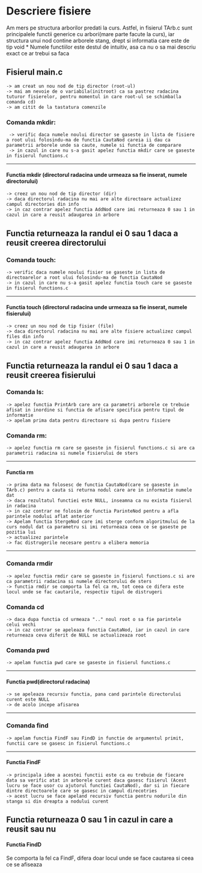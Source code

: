 # Descriere fisiere

Am mers pe structura arborilor predati la curs. Astfel, in fisierul TArb.c sunt principalele functii generice cu arbori(mare parte facute la curs), iar structura unui nod contine arborele stang, drept si informatia care este de tip void *
Numele functiilor este destul de intuitiv, asa ca nu o sa mai descriu exact ce ar trebui sa faca

## Fisierul main.c
	-> am creat un nou nod de tip director (root-ul)
	-> mai am nevoie de o variabila(initroot) ca sa pastrez radacina tuturor fisierelor, pentru momentul in care root-ul se schimba(la comanda cd)
	-> am citit de la tastatura comenzile

### Comanda mkdir:
	 -> verific daca numele noului director se gaseste in lista de fisiere a root ului folosindu-ma de functia CautaNod careia ii dau ca parametrii arborele unde sa caute, numele si functia de comparare
	 -> in cazul in care nu s-a gasit apelez functia mkdir care se gaseste in fisierul functions.c
---------------------------------------------------------------------------------------------------------------------------------------------------------------------------------------------------------------------------------------
#### Functia mkdir (directorul radacina unde urmeaza sa fie inserat, numele directorului)

	-> creez un nou nod de tip director (dir) 
	-> daca directorul radacina nu mai are alte directoare actualizez campul directories din info
	-> in caz contrar apelez functia AddNod care imi returneaza 0 sau 1 in cazul in care a reusit adaugarea in arbore

Functia returneaza la randul ei 0 sau 1 daca a reusit creerea directorului
---------------------------------------------------------------------------------------------------------------------------------------------------------------------------------------------------------------------------------------
### Comanda touch:
	-> verific daca numele noului fisier se gaseste in lista de directoarelor a root ului folosindu-ma de functia CautaNod 
	-> in cazul in care nu s-a gasit apelez functia touch care se gaseste in fisierul functions.c
---------------------------------------------------------------------------------------------------------------------------------------------------------------------------------------------------------------------------------------
#### Functia touch (directorul radacina unde urmeaza sa fie inserat, numele fisierului)

	-> creez un nou nod de tip fisier (file) 
	-> daca directorul radacina nu mai are alte fisiere actualizez campul files din info
	-> in caz contrar apelez functia AddNod care imi returneaza 0 sau 1 in cazul in care a reusit adaugarea in arbore

Functia returneaza la randul ei 0 sau 1 daca a reusit creerea fisierului
---------------------------------------------------------------------------------------------------------------------------------------------------------------------------------------------------------------------------------------
### Comanda ls:
	-> apelez functia PrintArb care are ca parametri arborele ce trebuie afisat in inordine si functia de afisare specifica pentru tipul de informatie
	-> apelam prima data pentru directoare si dupa pentru fisiere
### Comanda rm:
	-> apelez functia rm care se gaseste in fisierul functions.c si are ca parametrii radacina si numele fisierului de sters
---------------------------------------------------------------------------------------------------------------------------------------------------------------------------------------------------------------------------------------
#### Functia rm
	-> prima data ma folosesc de functia CautaNod(care se gaseste in TArb.c) pentru a cauta si returna nodul care are in informatie numele dat
	-> daca rezultatul functiei este NULL, inseamna ca nu exista fisierul in radacina
	-> in caz contrar ne folosim de functia ParinteNod pentru a afla parintele nodului aflat anterior
	-> Apelam functia StergeNod care imi sterge conform algoritmului de la curs nodul dat ca parametru si imi returneaza ceea ce se gaseste pe pozitia lui
	-> actualizez parintele 
	-> fac distrugerile necesare pentru a elibera memoria
---------------------------------------------------------------------------------------------------------------------------------------------------------------------------------------------------------------------------------------
### Comanda rmdir
	-> apelez functia rmdir care se gaseste in fisierul functions.c si are ca parametrii radacina si numele directorului de sters
	-> functia rmdir se comporta la fel ca rm, tot ceea ce difera este locul unde se fac cautarile, respectiv tipul de distrugeri

### Comanda cd
	-> daca dupa functia cd urmeaza ".." noul root o sa fie parintele celui vechi
	-> in caz contrar se apeleaza functia CautaNod, iar in cazul in care returneaza ceva diferit de NULL se actualizeaza root

### Comanda pwd
	-> apelam functia pwd care se gaseste in fisierul functions.c
---------------------------------------------------------------------------------------------------------------------------------------------------------------------------------------------------------------------------------------
#### Functia pwd(directorul radacina)
	-> se apeleaza recursiv functia, pana cand parintele directorului curent este NULL
	-> de acolo incepe afisarea
---------------------------------------------------------------------------------------------------------------------------------------------------------------------------------------------------------------------------------------
### Comanda find
	-> apelam functia FindF sau FindD in functie de argumentul primit, functii care se gasesc in fisierul functions.c
---------------------------------------------------------------------------------------------------------------------------------------------------------------------------------------------------------------------------------------
#### Functia FindF
	-> principala idee a acestei functii este ca eu trebuie de fiecare data sa verific atat in arborele curent daca gasesc fisierul (Acest lucru se face usor cu ajutorul functiei CautaNod), dar si in fiecare dintre directoarele care se gasesc in campul direcotries
	-> acest lucru se face apeland recursiv functia pentru nodurile din stanga si din dreapta a nodului curent

Functia returneaza 0 sau 1 in cazul in care a reusit sau nu
---------------------------------------------------------------------------------------------------------------------------------------------------------------------------------------------------------------------------------------
#### Functia FindD 

Se comporta la fel ca FindF, difera doar locul unde se face cautarea si ceea ce se afiseaza				
			

